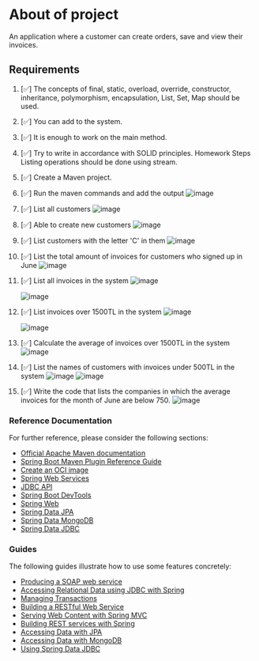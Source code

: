 # About of project
An application where a customer can create orders, save and view their invoices.
## Requirements
1. [✅] The concepts of final, static, overload, override, constructor, inheritance, polymorphism, encapsulation, List, Set, Map should be used.
2. [✅] You can add to the system.
3. [✅] It is enough to work on the main method.
4. [✅] Try to write in accordance with SOLID principles.
 Homework Steps
Listing operations should be done using stream.
5. [✅] Create a Maven project.

6. [✅] Run the maven commands and add the output
   ![image](https://user-images.githubusercontent.com/48466124/216761087-fd3360b4-8a70-49be-a087-0d66ab306e29.png)

7. [✅] List all customers
   ![image](https://user-images.githubusercontent.com/48466124/216721884-c7bbdf30-87bf-4415-8a6e-ca6bf71d1243.png)

8. [✅] Able to create new customers
    ![image](https://user-images.githubusercontent.com/48466124/216720786-778c3933-52df-4b45-9f60-49c9ae6f00d3.png)

9. [✅] List customers with the letter 'C' in them
   ![image](https://user-images.githubusercontent.com/48466124/216774740-880f9e03-848c-42c7-bde2-8b9174d5e11e.png)

10. [✅] List the total amount of invoices for customers who signed up in June
    ![image](https://user-images.githubusercontent.com/48466124/216778967-8d3eb8b6-0e4b-4cc2-8ae3-c12a66177577.png)

11. [✅] List all invoices in the system
     ![image](https://user-images.githubusercontent.com/48466124/216783486-0cf700b1-5bc1-412a-adce-319c700008ab.png)
   
     ![image](https://user-images.githubusercontent.com/48466124/216783517-f854097d-86d6-4267-b7fa-2151ecf8f52c.png)

12. [✅] List invoices over 1500TL in the system
    ![image](https://user-images.githubusercontent.com/48466124/216784996-2abf7092-cce3-44cd-85bb-86269f921bb8.png)
    
    ![image](https://user-images.githubusercontent.com/48466124/216785001-85499d35-b8ff-4471-a798-67bf8df4f406.png)

13. [✅] Calculate the average of invoices over 1500TL in the system
    ![image](https://user-images.githubusercontent.com/48466124/216785172-9302d7cc-d576-4e99-819b-256d7d235e4d.png)

14. [✅] List the names of customers with invoices under 500TL in the system
    ![image](https://user-images.githubusercontent.com/48466124/216785432-5085d3e7-98a7-4af0-ba31-a5a357ddfb15.png)
    ![image](https://user-images.githubusercontent.com/48466124/216785450-93285f8c-356f-4f5f-86e5-0e517a2d10b5.png)

15. [✅] Write the code that lists the companies in which the average invoices for the month of June are below 750.
   ![image](https://user-images.githubusercontent.com/48466124/216785935-ad08a6a2-39c5-4526-ad5b-405240b53b23.png)


### Reference Documentation

For further reference, please consider the following sections:

* [Official Apache Maven documentation](https://maven.apache.org/guides/index.html)
* [Spring Boot Maven Plugin Reference Guide](https://docs.spring.io/spring-boot/docs/3.0.2/maven-plugin/reference/html/)
* [Create an OCI image](https://docs.spring.io/spring-boot/docs/3.0.2/maven-plugin/reference/html/#build-image)
* [Spring Web Services](https://docs.spring.io/spring-boot/docs/3.0.2/reference/htmlsingle/#io.webservices)
* [JDBC API](https://docs.spring.io/spring-boot/docs/3.0.2/reference/htmlsingle/#data.sql)
* [Spring Boot DevTools](https://docs.spring.io/spring-boot/docs/3.0.2/reference/htmlsingle/#using.devtools)
* [Spring Web](https://docs.spring.io/spring-boot/docs/3.0.2/reference/htmlsingle/#web)
* [Spring Data JPA](https://docs.spring.io/spring-boot/docs/3.0.2/reference/htmlsingle/#data.sql.jpa-and-spring-data)
* [Spring Data MongoDB](https://docs.spring.io/spring-boot/docs/3.0.2/reference/htmlsingle/#data.nosql.mongodb)
* [Spring Data JDBC](https://docs.spring.io/spring-boot/docs/3.0.2/reference/htmlsingle/#data.sql.jdbc)

### Guides

The following guides illustrate how to use some features concretely:

* [Producing a SOAP web service](https://spring.io/guides/gs/producing-web-service/)
* [Accessing Relational Data using JDBC with Spring](https://spring.io/guides/gs/relational-data-access/)
* [Managing Transactions](https://spring.io/guides/gs/managing-transactions/)
* [Building a RESTful Web Service](https://spring.io/guides/gs/rest-service/)
* [Serving Web Content with Spring MVC](https://spring.io/guides/gs/serving-web-content/)
* [Building REST services with Spring](https://spring.io/guides/tutorials/rest/)
* [Accessing Data with JPA](https://spring.io/guides/gs/accessing-data-jpa/)
* [Accessing Data with MongoDB](https://spring.io/guides/gs/accessing-data-mongodb/)
* [Using Spring Data JDBC](https://github.com/spring-projects/spring-data-examples/tree/master/jdbc/basics)

